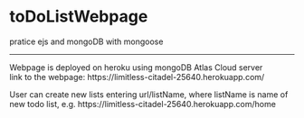 # toDoListWebpage
pratice ejs and mongoDB with mongoose
<hr/>
Webpage is deployed on heroku using mongoDB Atlas Cloud server
<br>
link to the webpage: https://limitless-citadel-25640.herokuapp.com/
<p>User can create new lists entering url/listName, where listName is name of new todo list, e.g. https://limitless-citadel-25640.herokuapp.com/home </p

